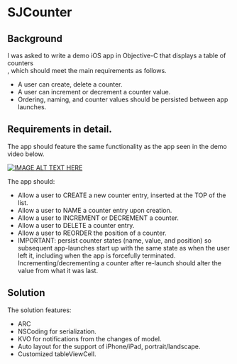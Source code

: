 # SJCounter

## Background
I was asked to write a demo iOS app in Objective-C that displays a table of counters<br> 
, which should meet the main requirements as follows. <br>
- A user can create, delete a counter. <br>
- A user can increment or decrement a counter value. <br>
- Ordering, naming, and counter values should be persisted between app launches.

## Requirements in detail.
The app should feature the same functionality as the app seen in the demo video below.

[![IMAGE ALT TEXT HERE](https://img.youtube.com/vi/sLMPuT0Dqa4/0.jpg)](https://www.youtube.com/watch?v=sLMPuT0Dqa4)

The app should:<br>
- Allow a user to CREATE a new counter entry, inserted at the TOP of the list.<br>
- Allow a user to NAME a counter entry upon creation.<br>
- Allow a user to INCREMENT or DECREMENT a counter.<br>
- Allow a user to DELETE a counter entry.<br>
- Allow a user to REORDER the position of a counter.<br>
- IMPORTANT: persist counter states (name, value, and position)
   so subsequent app-launches start up with the same state as when the user left it, including when the app is forcefully terminated. Incrementing/decrementing a counter after re-launch should alter the value from what it was last.
  
## Solution
The solution features:
- ARC
- NSCoding for serialization.
- KVO for notifications from the changes of model.
- Auto layout for the support of iPhone/iPad, portrait/landscape.
- Customized tableViewCell.
